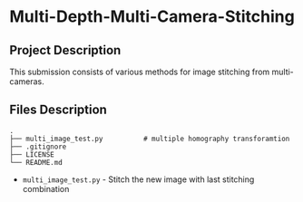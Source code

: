 # Multi-Depth-Multi-Camera-Stitching

## Project Description

This submission consists of various methods for image stitching from multi-cameras.

## Files Description
    .
    ├── multi_image_test.py          # multiple homography transforamtion
    ├── .gitignore
    ├── LICENSE
    └── README.md
- `multi_image_test.py` - Stitch the new image with last stitching combination